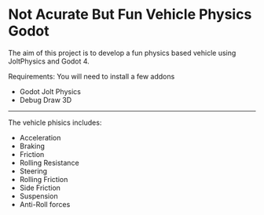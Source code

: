 # Not Acurate But Fun Vehicle Physics Godot

The aim of this project is to develop a fun physics based vehicle using JoltPhysics and Godot 4.

Requirements:
You will need to install a few addons 

- Godot Jolt Physics
- Debug Draw 3D


---

The vehicle phisics includes:

- Acceleration
- Braking
- Friction
- Rolling Resistance
- Steering
- Rolling Friction
- Side Friction
- Suspension
- Anti-Roll forces
